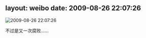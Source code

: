 layout: weibo
date: 2009-08-26 22:07:26
---
<meta name="referrer" content="no-referrer" />

<img src="/images/favicon.ico" style="float: left;"/>2009-08-26 22:07:26

不过是又一次腐败……

